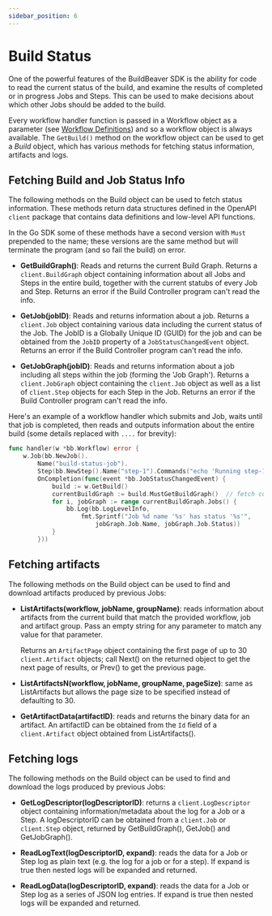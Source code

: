 ```yaml
---
sidebar_position: 6
---
```


# Build Status

One of the powerful features of the BuildBeaver SDK is the ability for code to read the current status of the build,
and examine the results of completed or in progress Jobs and Steps. This can be used to make decisions about which
other Jobs should be added to the build.

Every workflow handler function is passed in a Workflow object as a parameter (see [Workflow Definitions](workflows#workflow-definitions))
and so a workflow object is always available. The ``GetBuild()`` method on the workflow object can be used to get
a *Build* object, which has various methods for fetching status information, artifacts and logs.


## Fetching Build and Job Status Info

The following methods on the Build object can be used to fetch status information. These methods return
data structures defined in the OpenAPI ``client`` package that contains data definitions and low-level API functions.

In the Go SDK some of these methods have a second version with ``Must`` prepended to the name; these versions are
the same method but will terminate the program (and so fail the build) on error.

- **GetBuildGraph()**: Reads and returns the current Build Graph. Returns a ``client.BuildGraph``
  object containing information about all Jobs and Steps in the entire build, together with
  the current statubs of every Job and Step. Returns an error if the Build Controller program can't read the info.

- **GetJob(jobID)**: Reads and returns information about a job. Returns a ``client.Job`` object containing various
  data including the current status of the Job. The JobID is a Globally Unique ID (GUID) for the job and can be
  obtained from the ``JobID`` property of a ``JobStatusChangedEvent`` object.
  Returns an error if the Build Controller program can't read the info.

- **GetJobGraph(jobID)**: Reads and returns information about a job including all steps within the job (forming
  the 'Job Graph'). Returns a ``client.JobGraph`` object containing the ``client.Job`` object as well as a list of
  ``client.Step`` objects for each Step in the Job.
  Returns an error if the Build Controller program can't read the info.

Here's an example of a workflow handler which submits and Job, waits until that job is completed, then reads and
outputs information about the entire build (some details replaced with ``....`` for brevity):

```go
func handler(w *bb.Workflow) error {
    w.Job(bb.NewJob().
        Name("build-status-job").
        Step(bb.NewStep().Name("step-1").Commands("echo 'Running step-1'").
        OnCompletion(func(event *bb.JobStatusChangedEvent) {
            build := w.GetBuild()
			currentBuildGraph := build.MustGetBuildGraph()  // fetch current status from bb or the server
			for i, jobGraph := range currentBuildGraph.Jobs() {
				bb.Log(bb.LogLevelInfo,
					fmt.Sprintf("Job %d name '%s' has status '%s'",
					    jobGraph.Job.Name, jobGraph.Job.Status))
			}
        }))
```

## Fetching artifacts

The following methods on the Build object can be used to find and download artifacts produced by previous Jobs:

- **ListArtifacts(workflow, jobName, groupName)**: reads information about artifacts from the current build
  that match the provided workflow, job and artifact group. Pass an empty string for any parameter to match any
  value for that parameter.

  Returns an ``ArtifactPage`` object containing the first page of up to 30  ``client.Artifact`` objects; call Next()
  on the returned object to get the next page of results, or Prev() to get the previous page.

- **ListArtifactsN(workflow, jobName, groupName, pageSize)**: same as ListArtifacts but allows the page size to
  be specified instead of defaulting to 30.

- **GetArtifactData(artifactID)**: reads and returns the binary data for an artifact. An artifactID
  can be obtained from the ``Id`` field of a ``client.Artifact`` object obtained from ListArtifacts().


## Fetching logs

The following methods on the Build object can be used to find and download the logs produced by previous Jobs:

- **GetLogDescriptor(logDescriptorID)**: returns a ``client.LogDescriptor`` object containing information/metadata
  about the log for a Job or a Step. A logDescriptorID can be obtained from a ``client.Job`` or ``client.Step``
  object, returned by GetBuildGraph(), GetJob() and GetJobGraph().

- **ReadLogText(logDescriptorID, expand)**: reads the data for a Job or Step log as plain text (e.g. the log for a
  job or for a step). If expand is true then nested logs will be expanded and returned.

- **ReadLogData(logDescriptorID, expand)**: reads the data for a Job or Step log as a series of JSON log entries. 
  If expand is true then nested logs will be expanded and returned.
